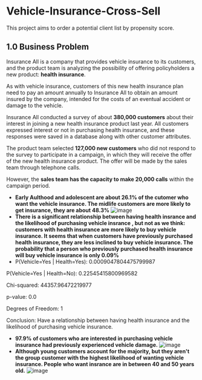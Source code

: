 # Vehicle-Insurance-Cross-Sell
This project aims to order a potential client list by propensity score.
## 1.0 Business Problem

Insurance All is a company that provides vehicle insurance to its customers, and the product team is analyzing the possibility of offering policyholders a new product: **health insurance**.

As with vehicle insurance, customers of this new health insurance plan need to pay an amount annually to Insurance All to obtain an amount insured by the company, intended for the costs of an eventual accident or damage to the vehicle.

Insurance All conducted a survey of about **380,000 customers** about their interest in joining a new health insurance product last year. All customers expressed interest or not in purchasing health insurance, and these responses were saved in a database along with other customer attributes.

The product team selected **127,000 new customers** who did not respond to the survey to participate in a campaign, in which they will receive the offer of the new health insurance product. The offer will be made by the sales team through telephone calls.

However, the **sales team has the capacity to make 20,000 calls** within the campaign period.

* **Early Aulthood and adolescent are about 26.1% of the cutomer who want the vehicle insurance. The midlife customers are more likely to get insurance, they are about 48.3%**
![image](https://github.com/user-attachments/assets/c13e29b2-d9c7-47b1-8e74-0af086ffb404)
* **There is a significant relationship between having health insrance and the likelihood of purchasing vehicle insrance , but not as we think: customers with health insurance are more likely to buy vehicle insurance. It seems that when customers have previously purchased health insurance, they are less inclined to buy vehicle insurance. The probability that a person who previously purchased health insurance will buy vehicle insurance is only 0.09%**
* P(Vehicle=Yes | Health=Yes): 0.0009047804475799987
  
P(Vehicle=Yes | Health=No): 0.22545415800969582

Chi-squared: 44357.96472219977

p-value: 0.0

Degrees of Freedom: 1

Conclusion: Have a relationship between having health insurance and the likelihood of purchasing vehicle insurance.
* **97.9% of customers who are interested in purchasing vehicle insurance had previously experienced vehicle damage.**
  ![image](https://github.com/user-attachments/assets/1c1b624a-0806-4224-8c0e-97c2cdaf31d0)
* **Although young customers account for the majority, but they aren't the group customer with the highest likelihood of wanting vehicle insurance. People who want insrance are in between 40 and 50 years old.**
![image](https://github.com/user-attachments/assets/f0fe0299-bda7-445a-8024-88547cf151b8)
